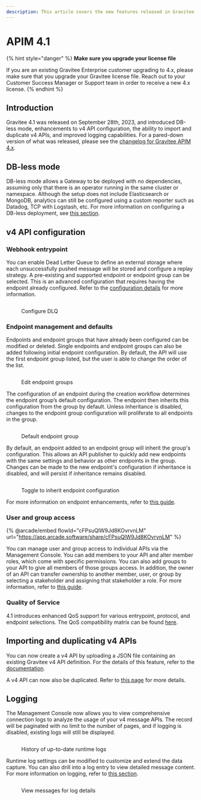 ```yaml
---
description: This article covers the new features released in Gravitee API Management 4.1
---
```


# APIM 4.1

{% hint style="danger" %}
**Make sure you upgrade your license file**

If you are an existing Gravitee Enterprise customer upgrading to 4.x, please make sure that you upgrade your Gravitee license file. Reach out to your Customer Success Manager or Support team in order to receive a new 4.x license.
{% endhint %}

## Introduction

Gravitee 4.1 was released on September 28th, 2023, and introduced DB-less mode, enhancements to v4 API configuration, the ability to import and duplicate v4 APIs, and improved logging capabilities. For a pared-down version of what was released, please see the [changelog for Gravitee APIM 4.x](../changelog/apim-4.1.x.md).

## DB-less mode

DB-less mode allows a Gateway to be deployed with no dependencies, assuming only that there is an operator running in the same cluster or namespace. Although the setup does not include Elasticsearch or MongoDB, analytics can still be configured using a custom reporter such as Datadog, TCP with Logstash, etc. For more information on configuring a DB-less deployment, see [this section](../../getting-started/install-guides/install-on-kubernetes/configure-helm-chart.md#db-less-mode-minimum-configuration-example).

## v4 API configuration

### Webhook entrypoint

You can enable Dead Letter Queue to define an external storage where each unsuccessfully pushed message will be stored and configure a replay strategy. A pre-existing and supported endpoint or endpoint group can be selected. This is an advanced configuration that requires having the endpoint already configured. Refer to the [configuration details](../../guides/api-configuration/v4-api-configuration/entrypoint-configuration.md#webhook) for more information.

<figure><img src="../../.gitbook/assets/configure dlq.png" alt=""><figcaption><p>Configure DLQ</p></figcaption></figure>

### Endpoint management and defaults

Endpoints and endpoint groups that have already been configured can be modified or deleted. Single endpoints and endpoint groups can also be added following initial endpoint configuration. By default, the API will use the first endpoint group listed, but the user is able to change the order of the list.

<figure><img src="../../.gitbook/assets/endpoint groups v4 message api backend.png" alt=""><figcaption><p>Edit endpoint groups</p></figcaption></figure>

The configuration of an endpoint during the creation workflow determines the endpoint group’s default configuration. The endpoint then inherits this configuration from the group by default. Unless inheritance is disabled, changes to the endpoint group configuration will proliferate to all endpoints in the group.

<figure><img src="../../.gitbook/assets/default endpoint group (1).png" alt=""><figcaption><p>Default endpoint group</p></figcaption></figure>

By default, an endpoint added to an endpoint group will inherit the group's configuration. This allows an API publisher to quickly add new endpoints with the same settings and behavior as other endpoints in the group. Changes can be made to the new endpoint's configuration if inheritance is disabled, and will persist if inheritance remains disabled.

<figure><img src="../../.gitbook/assets/default behavior toggle to inherit.png" alt=""><figcaption><p>Toggle to inherit endpoint configuration</p></figcaption></figure>

For more information on endpoint enhancements, refer to [this guide](../../guides/api-configuration/v4-api-configuration/endpoint-configuration.md#endpoint-management).

### User and group access&#x20;

{% @arcade/embed flowId="cFPsuQlW9Jd8KOvrvnLM" url="https://app.arcade.software/share/cFPsuQlW9Jd8KOvrvnLM" %}

You can manage user and group access to individual APIs via the Management Console. You can add members to your API and alter member roles, which come with specific permissions. You can also add groups to your API to give all members of those groups access. In addition, the owner of an API can transfer ownership to another member, user, or group by selecting a stakeholder and assigning that stakeholder a role. For more information, refer to [this guide](../../guides/api-configuration/v2-api-configuration/configure-user-and-group-access.md).

### Quality of Service

4.1 introduces enhanced QoS support for various entrypoint, protocol, and endpoint selections. The QoS compatibility matrix can be found [here](../../guides/api-configuration/v4-api-configuration/quality-of-service.md).

## Importing and duplicating v4 APIs

You can now create a v4 API by uploading a JSON file containing an existing Gravitee v4 API definition. For the details of this feature, refer to the [documentation](../../guides/create-apis/import-apis/).

A v4 API can now also be duplicated. Refer to [this page](../../guides/api-configuration/v4-api-configuration/api-general-settings.md) for more details.

## Logging

The Management Console now allows you to view comprehensive connection logs to analyze the usage of your v4 message APIs. The record will be paginated with no limit to the number of pages, and if logging is disabled, existing logs will still be displayed.&#x20;

<figure><img src="../../.gitbook/assets/runtime logs chron order.png" alt=""><figcaption><p>History of up-to-date runtime logs</p></figcaption></figure>

Runtime log settings can be modified to customize and extend the data capture. You can also drill into a log entry to view detailed message content. For more information on logging, refer to [this section](broken-reference).

<figure><img src="../../.gitbook/assets/runtime logs view messages.png" alt=""><figcaption><p>View messages for log details</p></figcaption></figure>

